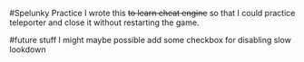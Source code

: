 #Spelunky Practice 
I wrote this ~~to learn cheat engine~~ so that I could practice teleporter and close it without restarting the game. 


#future stuff
I might maybe possible add some checkbox for disabling slow lookdown
